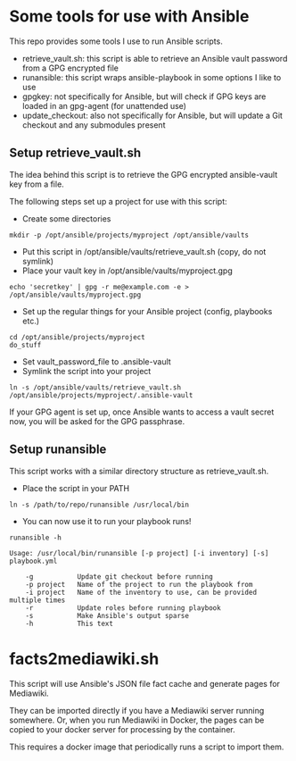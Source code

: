 # Some tools for use with Ansible
This repo provides some tools I use to run Ansible scripts.

* retrieve_vault.sh: this script is able to retrieve an Ansible vault password from a GPG encrypted file
* runansible: this script wraps ansible-playbook in some options I like to use
* gpgkey: not specifically for Ansible, but will check if GPG keys are loaded in an gpg-agent (for unattended use)
* update_checkout: also not specifically for Ansible, but will update a Git checkout and any submodules present

## Setup retrieve_vault.sh
The idea behind this script is to retrieve the GPG encrypted ansible-vault key from a file.

The following steps set up a project for use with this script:

* Create some directories

```
mkdir -p /opt/ansible/projects/myproject /opt/ansible/vaults
```
* Put this script in /opt/ansible/vaults/retrieve_vault.sh (copy, do not symlink)
* Place your vault key in /opt/ansible/vaults/myproject.gpg

```
echo 'secretkey' | gpg -r me@example.com -e > /opt/ansible/vaults/myproject.gpg
```
* Set up the regular things for your Ansible project (config, playbooks etc.)

```
cd /opt/ansible/projects/myproject
do_stuff
```
* Set vault_password_file to .ansible-vault
* Symlink the script into your project

```
ln -s /opt/ansible/vaults/retrieve_vault.sh /opt/ansible/projects/myproject/.ansible-vault
```

If your GPG agent is set up, once Ansible wants to access a vault secret now, you will be asked for the
GPG passphrase.

## Setup runansible
This script works with a similar directory structure as retrieve_vault.sh.

* Place the script in your PATH

```
ln -s /path/to/repo/runansible /usr/local/bin
```
* You can now use it to run your playbook runs!

```
runansible -h

Usage: /usr/local/bin/runansible [-p project] [-i inventory] [-s] playbook.yml

    -g           Update git checkout before running
    -p project   Name of the project to run the playbook from
    -i project   Name of the inventory to use, can be provided multiple times
    -r           Update roles before running playbook
    -s           Make Ansible's output sparse
    -h           This text
```

# facts2mediawiki.sh
This script will use Ansible's JSON file fact cache and generate pages for Mediawiki.

They can be imported directly if you have a Mediawiki server running somewhere. Or,
when you run Mediawiki in Docker, the pages can be copied to your docker server for
processing by the container.

This requires a docker image that periodically runs a script to import them.
